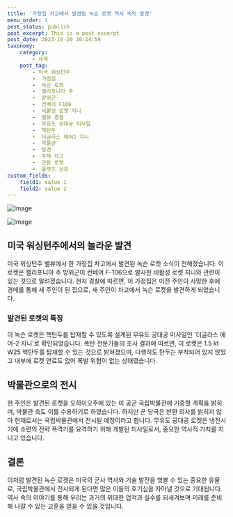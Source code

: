 ```yaml
---
title: '가정집 차고에서 발견된 녹슨 로켓 역사 속의 발견'
menu_order: 1
post_status: publish
post_excerpt: This is a post excerpt
post_date: 2023-10-20 20:14:59
taxonomy:
    category:
        - 세계
    post_tag:
        - 미국 워싱턴주
        -  가정집
        -  녹슨 로켓
        -  캘리포니아 주
        -  방위군
        -  컨베어 F106
        -  비활성 로켓 지니
        -  밸뷰 경찰
        -  무유도 공대공 미사일
        -  핵탄두
        -  더글라스 에어2 지니
        -  박물관
        -  발견
        -  주택 차고
        -  군용 로켓
        -  플랫즈 상공
custom_fields:
    field1: value 1
    field2: value 2
---
```


![Image](https://imgnews.pstatic.net/image/030/2024/02/06/0003179305_001_20240206121101059.jpg?type=w647)

![Image](https://imgnews.pstatic.net/image/030/2024/02/06/0003179305_002_20240206121101162.jpg?type=w647)


## 미국 워싱턴주에서의 놀라운 발견
미국 워싱턴주 밸뷰에서 한 가정집 차고에서 발견된 녹슨 로켓 소식이 전해졌습니다. 이 로켓은 캘리포니아 주 방위군이 컨베어 F-106으로 발사한 비활성 로켓 지니와 관련이 있는 것으로 알려졌습니다. 현지 경찰에 따르면, 이 가정집은 이전 주인이 사망한 후에 경매를 통해 새 주인이 된 집으로, 새 주인이 차고에서 녹슨 로켓을 발견하게 되었습니다.

### 발견된 로켓의 특징
이 녹슨 로켓은 핵탄두를 탑재할 수 있도록 설계된 무유도 공대공 미사일인 '더글라스 에어-2 지니'로 확인되었습니다. 폭탄 전문가들의 조사 결과에 따르면, 이 로켓은 1.5 kt W25 핵탄두를 탑재할 수 있는 것으로 밝혀졌으며, 다행히도 탄두는 부착되어 있지 않았고 내부에 로켓 연료도 없어 폭발 위험이 없는 상태였습니다.

## 박물관으로의 전시
현 주인은 발견된 로켓을 오하이오주에 있는 미 공군 국립박물관에 기증할 계획을 밝히며, 박물관 측도 이를 수용하기로 하였습니다. 하지만 군 당국은 반환 의사를 밝히지 않아 현재로서는 국립박물관에서 전시될 예정이라고 합니다. 무유도 공대공 로켓은 냉전시기에 소련의 전략 폭격기를 요격하기 위해 개발된 미사일로서, 중요한 역사적 가치를 지니고 있습니다.

## 결론
이처럼 발견된 녹슨 로켓은 미국의 군사 역사와 기술 발전을 엿볼 수 있는 중요한 유물로, 국립박물관에서 전시되게 된다면 많은 이들의 호기심을 자아낼 것으로 기대됩니다. 역사 속의 이야기를 통해 우리는 과거의 위대한 업적과 실수를 되새겨보며 미래를 준비해 나갈 수 있는 교훈을 얻을 수 있을 것입니다.
